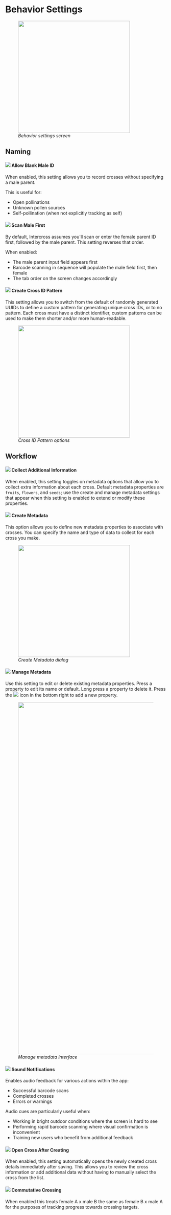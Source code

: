 <link rel="stylesheet" type="text/css" href="_styles/styles.css">

# Behavior Settings

<figure class="image">
    <img class="screenshot" src="_static/images/settings/behavior_settings.png" width="350px">
    <figcaption class="screenshot-caption"><i>Behavior settings screen</i></figcaption>
</figure>

## Naming

#### <img class="icon" src="_static/icons/human-male.png"> Allow Blank Male ID

When enabled, this setting allows you to record crosses without specifying a male parent.
 
This is useful for:
- Open pollinations
- Unknown pollen sources
- Self-pollination (when not explicitly tracking as self)

#### <img class="icon" src="_static/icons/repeat.png"> Scan Male First

By default, Intercross assumes you'll scan or enter the female parent ID first, followed by the male parent. This setting reverses that order.

When enabled:
- The male parent input field appears first
- Barcode scanning in sequence will populate the male field first, then female
- The tab order on the screen changes accordingly

#### <img class="icon" src="_static/icons/lock-pattern.png"> Create Cross ID Pattern

This setting allows you to switch from the default of randomly generated UUIDs to define a custom pattern for generating unique cross IDs, or to no pattern. Each cross must have a distinct identifier, custom patterns can be used to make them shorter and/or more human-readable.

<figure class="image">
    <img class="screenshot" src="_static/images/settings/behavior_create_uuid_pattern.png" width="350px">
    <figcaption class="screenshot-caption"><i>Cross ID Pattern options</i></figcaption>
</figure>

## Workflow

#### <img class="icon" src="_static/icons/plus-box-multiple.png"> Collect Additional Information

When enabled, this setting toggles on metadata options that allow you to collect extra information about each cross. Default metadata properties are `fruits`, `flowers`, and `seeds`; use the create and manage metadata settings that appear when this setting is enabled to extend or modify these properties.  

#### <img class="icon" src="_static/icons/note-add.png"> Create Metadata

This option allows you to define new metadata properties to associate with crosses. You can specify the name and type of data to collect for each cross you make.

<figure class="image">
    <img class="screenshot" src="_static/images/settings/behavior_new_metadata_property.png" width="350px">
    <figcaption class="screenshot-caption"><i>Create Metadata dialog</i></figcaption>
</figure>

#### <img class="icon" src="_static/icons/update.png"> Manage Metadata

Use this setting to edit or delete existing metadata properties. Press a property to edit its name or default. Long press a property to delete it. Press the <img class="icon" src="_static/icons/plus.png"> icon in the bottom right to add a new property.

<figure class="image">
    <img class="screenshot" src="_static/images/settings/behavior_manage_metadata_joined.png" width="1100px">
    <figcaption class="screenshot-caption"><i>Manage metadata interface</i></figcaption>
</figure>

#### <img class="icon" src="_static/icons/music-note.png"> Sound Notifications

Enables audio feedback for various actions within the app:

- Successful barcode scans
- Completed crosses
- Errors or warnings

Audio cues are particularly useful when:
- Working in bright outdoor conditions where the screen is hard to see
- Performing rapid barcode scanning where visual confirmation is inconvenient
- Training new users who benefit from additional feedback

#### <img class="icon" src="_static/icons/book-open.png"> Open Cross After Creating

When enabled, this setting automatically opens the newly created cross details immediately after saving. This allows you to review the cross information or add additional data without having to manually select the cross from the list.

#### <img class="icon" src="_static/icons/receipt-long.png"> Commutative Crossing

When enabled this treats female A x male B the same as female B x male A for the purposes of tracking progress towards crossing targets.